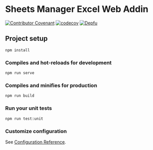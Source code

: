 # Sheets Manager Excel Web Addin
[![Contributor Covenant](https://img.shields.io/badge/Contributor%20Covenant-v2.0%20adopted-ff69b4.svg)](CODE_OF_CONDUCT.md)
[![codecov](https://codecov.io/gh/xsoulspace/sheets_manager_excel_addin/branch/master/graph/badge.svg?token=5XBVL0MZCP)](undefined)
[![Depfu](https://badges.depfu.com/badges/46834bd0e861ad791a25f2bb256dbe1a/count.svg)](https://depfu.com/github/xsoulspace/sheets_manager_excel_addin?project_id=17111)

## Project setup
```
npm install
```

### Compiles and hot-reloads for development
```
npm run serve
```

### Compiles and minifies for production
```
npm run build
```

### Run your unit tests
```
npm run test:unit
```

### Customize configuration
See [Configuration Reference](https://cli.vuejs.org/config/).
